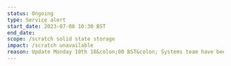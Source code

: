 ```yaml
---
status: Ongoing
type: Service alert
start_date: 2023-07-08 10:30 BST
end_date: 
scope: /scratch solid state storage
impact: /scratch unavailable
reason: Update Monday 10th 18&colon;00 BST&colon; Systems team have been working with HPE to understand and resolve the issue.  Running work is continuing, but new work is blocked from starting.  Investigations will continue overnight and we will post further updates tomorrow.<br>Systems team are investigating. 
---
```

